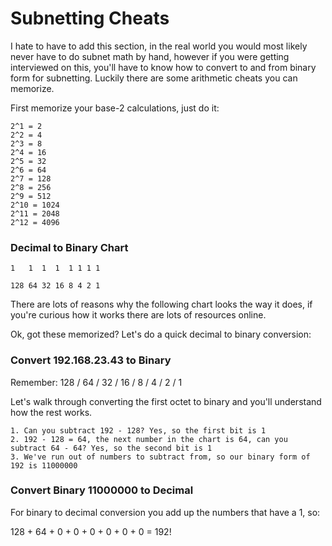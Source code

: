 #   Subnetting Cheats


I hate to have to add this section, in the real world you would most likely never have to do subnet math by hand, however if you were getting interviewed on this, you'll have to know how to convert to and from binary form for subnetting. Luckily there are some arithmetic cheats you can memorize.

First memorize your base-2 calculations, just do it:

    2^1 = 2
    2^2 = 4
    2^3 = 8
    2^4 = 16
    2^5 = 32
    2^6 = 64
    2^7 = 128
    2^8 = 256
    2^9 = 512
    2^10 = 1024
    2^11 = 2048
    2^12 = 4096


### Decimal to Binary Chart

    1   1  1  1  1 1 1 1

    128 64 32 16 8 4 2 1


There are lots of reasons why the following chart looks the way it does, if you're curious how it works there are lots of resources online.

Ok, got these memorized? Let's do a quick decimal to binary conversion:



### Convert 192.168.23.43 to Binary

Remember: 128 / 64 / 32 / 16 / 8 / 4 / 2 / 1

Let's walk through converting the first octet to binary and you'll understand how the rest works.

    1. Can you subtract 192 - 128? Yes, so the first bit is 1
    2. 192 - 128 = 64, the next number in the chart is 64, can you subtract 64 - 64? Yes, so the second bit is 1
    3. We've run out of numbers to subtract from, so our binary form of 192 is 11000000


### Convert Binary 11000000 to Decimal


For binary to decimal conversion you add up the numbers that have a 1, so:

128 + 64 + 0 + 0 + 0 + 0 + 0 + 0 = 192!